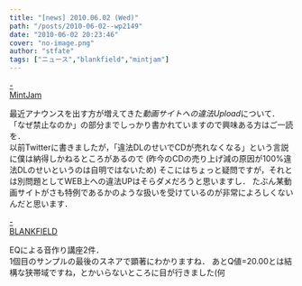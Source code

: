 ```yaml
---
title: "[news] 2010.06.02 (Wed)"
path: "/posts/2010-06-02--wp2149"
date: "2010-06-02 20:23:46"
cover: "no-image.png"
author: "stfate"
tags: ["ニュース","blankfield","mintjam"]
---
```


<style type="text/css">
<!--
p {white-space: pre-wrap};
-->
</style>

<a  href="http://ameblo.jp/mint-jam/" target="_blank">- MintJam</a>
<div >最近アナウンスを出す方が増えてきた<em>動画サイトへの違法Upload</em>について．
「なぜ禁止なのか」の部分までしっかり書かれていますので興味ある方はご一読を．
<div >以前Twitterに書きましたが，「違法DLのせいでCDが売れなくなる」という言説に僕は納得しかねるところがあるので
(昨今のCDの売り上げ減の原因が100%違法DLのせいというのは自明ではないため)
そこにはちょっと疑問ですが，それとは別問題としてWEB上への違法UPはそらダメだろうと思いますし．
たぶん某動画サイトがさも特例であるかのような扱いを受けているのが非常によろしくないんだと思います．</div></div>

<a  href="http://blankfield.but.jp/" target="_blank">- BLANKFIELD</a>
<div >EQによる音作り講座2件．
<div >1個目のサンプルの最後のスネアで顕著にわかりますね．
あとQ値=20.00とは結構な狭帯域ですね，とかいらないところに目が行きました(何</div></div>